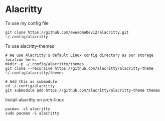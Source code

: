 # Alacritty

To use my config file
```
git clone https://github.com/awesomeDev12/alacritty.git ~/.config/alacritty
```
To use alacritty-themes
```
# We use Alacritty's default Linux config directory as our storage location here.
mkdir -p ~/.config/alacritty/themes
git clone --recursive https://github.com/alacritty/alacritty-theme ~/.config/alacritty/themes

# Add this as submodule
cd ~/.config/alacritty
git submodule add https://github.com/alacritty/alacritty-theme themes
```

Install alacritty on arch-linux
```
pacman -sS alacritty
sudo pacman -S alacritty
```
